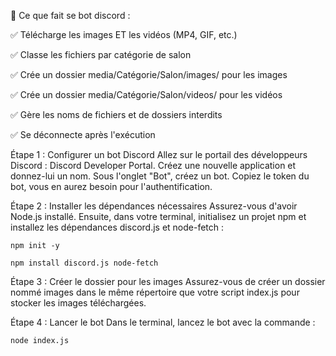 
🚀 Ce que fait se bot discord :

✅ Télécharge les images ET les vidéos (MP4, GIF, etc.)

✅ Classe les fichiers par catégorie de salon

✅ Crée un dossier media/Catégorie/Salon/images/ pour les images

✅ Crée un dossier media/Catégorie/Salon/videos/ pour les vidéos

✅ Gère les noms de fichiers et de dossiers interdits

✅ Se déconnecte après l'exécution


Étape 1 : Configurer un bot Discord
    Allez sur le portail des développeurs Discord : Discord Developer Portal.
    Créez une nouvelle application et donnez-lui un nom.
    Sous l'onglet "Bot", créez un bot.
    Copiez le token du bot, vous en aurez besoin pour l'authentification.


Étape 2 : Installer les dépendances nécessaires
    Assurez-vous d'avoir Node.js installé. Ensuite, dans votre terminal, 
    initialisez un projet npm et installez les dépendances discord.js et node-fetch :

    npm init -y

    npm install discord.js node-fetch


Étape 3 : Créer le dossier pour les images
    Assurez-vous de créer un dossier nommé images dans le même répertoire que votre script index.js pour stocker les images téléchargées.


Étape 4 : Lancer le bot
    Dans le terminal, lancez le bot avec la commande :

    node index.js
